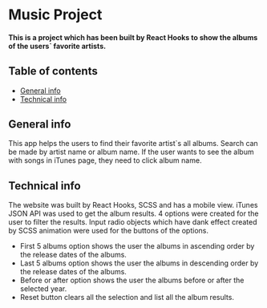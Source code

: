 # Music Project

#### This is a project which has been built by React Hooks to show the albums of the users` favorite artists.

## Table of contents
* [General info](#general-info)
* [Technical info](#technical-info)

## General info
This app helps the users to find their favorite artist`s all albums. Search can be made by artist name or album name. If the user wants to see the album with songs in iTunes page, they need to click album name. 	
## Technical info
The website was built  by React Hooks, SCSS and has a mobile view. iTunes JSON API was used to get the album results. 
4 options were created for the user to filter the results. Input radio objects  which have dank effect created by SCSS animation were used for the buttons of the options. 
*	First 5 albums option shows the user the albums in ascending order by the release dates of the albums. 
*	Last 5 albums option shows the user the albums in descending order by the release dates of the albums.
*	Before or after option shows the user the albums before or after the selected year.  
*	Reset button clears all the selection and list all the album results.

